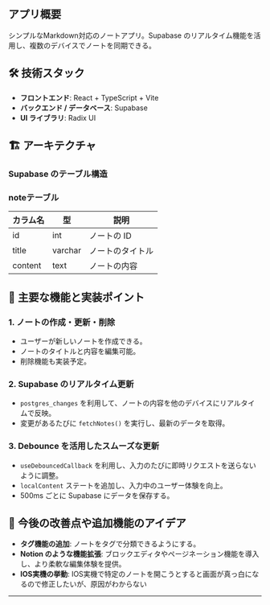 ## アプリ概要

シンプルなMarkdown対応のノートアプリ。Supabase のリアルタイム機能を活用し、複数のデバイスでノートを同期できる。

## 🛠️ 技術スタック

- **フロントエンド**: React + TypeScript + Vite
- **バックエンド / データベース**: Supabase
- **UI ライブラリ**: Radix UI

## 🏗️ アーキテクチャ

### **Supabase のテーブル構造**

### **noteテーブル**

| カラム名 | 型 | 説明 |
| --- | --- | --- |
| id | int | ノートの ID |
| title | varchar | ノートのタイトル |
| content | text | ノートの内容 |

## 🔧 主要な機能と実装ポイント

### **1. ノートの作成・更新・削除**

- ユーザーが新しいノートを作成できる。
- ノートのタイトルと内容を編集可能。
- 削除機能も実装予定。

### **2. Supabase のリアルタイム更新**

- `postgres_changes` を利用して、ノートの内容を他のデバイスにリアルタイムで反映。
- 変更があるたびに `fetchNotes()` を実行し、最新のデータを取得。

### **3. Debounce を活用したスムーズな更新**

- `useDebouncedCallback` を利用し、入力のたびに即時リクエストを送らないように調整。
- `localContent` ステートを追加し、入力中のユーザー体験を向上。
- 500ms ごとに Supabase にデータを保存する。

## 🔮 今後の改善点や追加機能のアイデア

- **タグ機能の追加**: ノートをタグで分類できるようにする。
- **Notion のような機能拡張**: ブロックエディタやページネーション機能を導入し、より柔軟な編集体験を提供。
- **IOS実機の挙動**: IOS実機で特定のノートを開こうとすると画面が真っ白になるので修正したいが、原因がわからない

---


